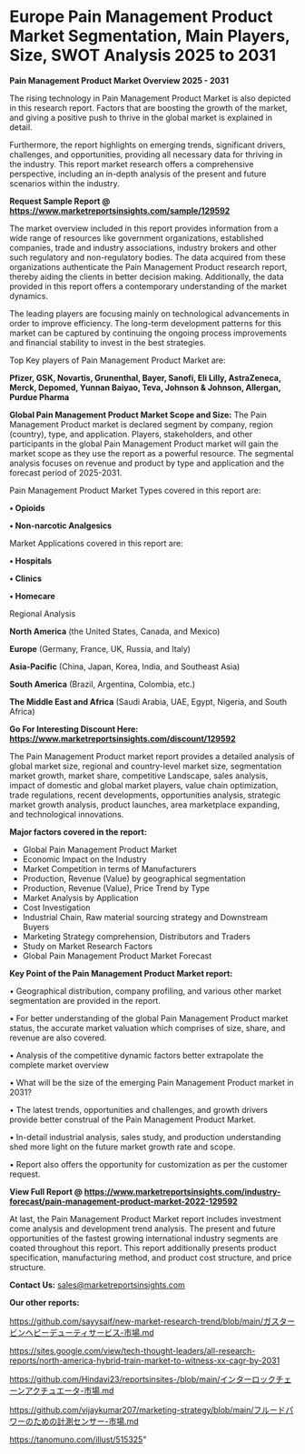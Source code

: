 # Europe Pain Management Product Market Segmentation, Main Players, Size, SWOT Analysis 2025 to 2031

<Strong> Pain Management Product Market Overview 2025 - 2031</strong>

The rising technology in Pain Management Product Market is also depicted in this research report. Factors that are boosting the growth of the market, and giving a positive push to thrive in the global market is explained in detail.

Furthermore, the report highlights on emerging trends, significant drivers, challenges, and opportunities, providing all necessary data for thriving in the industry. This report market research offers a comprehensive perspective, including an in-depth analysis of the present and future scenarios within the industry.

<strong>Request Sample Report @ <a href=https://www.marketreportsinsights.com/sample/129592>https://www.marketreportsinsights.com/sample/129592</a></strong>

The market overview included in this report provides information from a wide range of resources like government organizations, established companies, trade and industry associations, industry brokers and other such regulatory and non-regulatory bodies. The data acquired from these organizations authenticate the Pain Management Product research report, thereby aiding the clients in better decision making. Additionally, the data provided in this report offers a contemporary understanding of the market dynamics.

The leading players are focusing mainly on technological advancements in order to improve efficiency. The long-term development patterns for this market can be captured by continuing the ongoing process improvements and financial stability to invest in the best strategies.

Top Key players of Pain Management Product Market are:

<strong>Pfizer, GSK, Novartis, Grunenthal, Bayer, Sanofi, Eli Lilly, AstraZeneca, Merck, Depomed, Yunnan Baiyao, Teva, Johnson & Johnson, Allergan, Purdue Pharma</strong>

<strong><b>Global Pain Management Product Market Scope and Size:</b></strong>
The Pain Management Product market is declared segment by company, region (country), type, and application. Players, stakeholders, and other participants in the global Pain Management Product market will gain the market scope as they use the report as a powerful resource. The segmental analysis focuses on revenue and product by type and application and the forecast period of 2025-2031.

Pain Management Product Market Types covered in this report are:

<strong>• Opioids

• Non-narcotic Analgesics</strong>

Market Applications covered in this report are:

<strong>• Hospitals

• Clinics

• Homecare</strong> 

Regional Analysis

<strong>North America</strong> (the United States, Canada, and Mexico)

<strong>Europe</strong> (Germany, France, UK, Russia, and Italy)

<strong>Asia-Pacific</strong> (China, Japan, Korea, India, and Southeast Asia)

<strong>South America</strong> (Brazil, Argentina, Colombia, etc.)

<strong>The Middle East and Africa</strong> (Saudi Arabia, UAE, Egypt, Nigeria, and South Africa)

<strong>Go For Interesting Discount Here: <a href=https://www.marketreportsinsights.com/discount/129592>https://www.marketreportsinsights.com/discount/129592</a></strong>

The Pain Management Product market report provides a detailed analysis of global market size, regional and country-level market size, segmentation market growth, market share, competitive Landscape, sales analysis, impact of domestic and global market players, value chain optimization, trade regulations, recent developments, opportunities analysis, strategic market growth analysis, product launches, area marketplace expanding, and technological innovations.

<strong><b>Major factors covered in the report:</b></strong>
<ul>
  <li>Global Pain Management Product Market </li>
  <li>Economic Impact on the Industry</li>
  <li>Market Competition in terms of Manufacturers</li>
  <li>Production, Revenue (Value) by geographical segmentation</li>
  <li>Production, Revenue (Value), Price Trend by Type</li>
  <li>Market Analysis by Application</li>
  <li>Cost Investigation</li>
  <li>Industrial Chain, Raw material sourcing strategy and Downstream Buyers</li>
  <li>Marketing Strategy comprehension, Distributors and Traders</li>
  <li>Study on Market Research Factors</li>
  <li>Global Pain Management Product Market Forecast</li>
</ul>

<strong><b>Key Point of the Pain Management Product Market report:</b></strong>

• Geographical distribution, company profiling, and various other market segmentation are provided in the report.

• For better understanding of the global Pain Management Product market status, the accurate market valuation which comprises of size, share, and revenue are also covered.

• Analysis of the competitive dynamic factors better extrapolate the complete market overview

• What will be the size of the emerging Pain Management Product market in 2031?

• The latest trends, opportunities and challenges, and growth drivers provide better construal of the Pain Management Product Market.

• In-detail industrial analysis, sales study, and production understanding shed more light on the future market growth rate and scope.

• Report also offers the opportunity for customization as per the customer request.

<strong><b>View Full Report @ <a href=https://www.marketreportsinsights.com/industry-forecast/pain-management-product-market-2022-129592>https://www.marketreportsinsights.com/industry-forecast/pain-management-product-market-2022-129592</a></b></strong>


At last, the Pain Management Product Market report includes investment come analysis and development trend analysis. The present and future opportunities of the fastest growing international industry segments are coated throughout this report. This report additionally presents product specification, manufacturing method, and product cost structure, and price structure.

<strong>Contact Us:</strong>
sales@marketreportsinsights.com

<strong>Our other reports:</strong>

<a href=https://github.com/sayysaif/new-market-research-trend/blob/main/ガスタービンヘビーデューティサービス-市場.md>https://github.com/sayysaif/new-market-research-trend/blob/main/ガスタービンヘビーデューティサービス-市場.md</a>

<a href=https://sites.google.com/view/tech-thought-leaders/all-research-reports/north-america-hybrid-train-market-to-witness-xx-cagr-by-2031>https://sites.google.com/view/tech-thought-leaders/all-research-reports/north-america-hybrid-train-market-to-witness-xx-cagr-by-2031</a>

<a href=https://github.com/Hindavi23/reportsinsites-/blob/main/インターロックチェーンアクチュエータ-市場.md>https://github.com/Hindavi23/reportsinsites-/blob/main/インターロックチェーンアクチュエータ-市場.md</a>

<a href=https://github.com/vijaykumar207/marketing-strategy/blob/main/フルードパワーのための計測センサー-市場.md>https://github.com/vijaykumar207/marketing-strategy/blob/main/フルードパワーのための計測センサー-市場.md</a>

<a href=https://tanomuno.com/illust/515325>https://tanomuno.com/illust/515325</a>"
